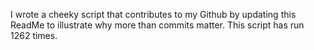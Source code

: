 I wrote a cheeky script that contributes to my Github by updating this ReadMe to illustrate why more than commits matter. This script has run 1262 times.